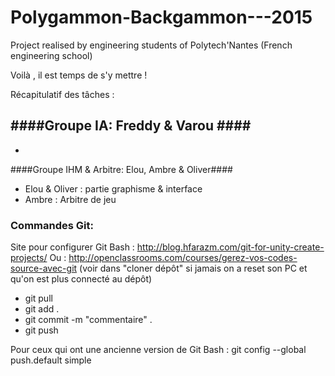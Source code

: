 # Polygammon-Backgammon---2015
Project realised by engineering students of Polytech'Nantes (French engineering school)

Voilà , il est temps de s'y mettre ! 

Récapitulatif des tâches : 

####Groupe IA: Freddy & Varou ####
-
-


####Groupe IHM & Arbitre: Elou, Ambre & Oliver####
- Elou & Oliver : partie graphisme & interface
- Ambre : Arbitre de jeu 



### Commandes Git: ###

Site pour configurer Git Bash : http://blog.hfarazm.com/git-for-unity-create-projects/
Ou : http://openclassrooms.com/courses/gerez-vos-codes-source-avec-git (voir dans "cloner dépôt" si jamais on a reset son PC et qu'on est plus connecté au dépôt)

* git pull
* git add . 
* git commit -m "commentaire" . 
* git push 

Pour ceux qui ont une ancienne version de Git Bash : git config --global push.default simple
